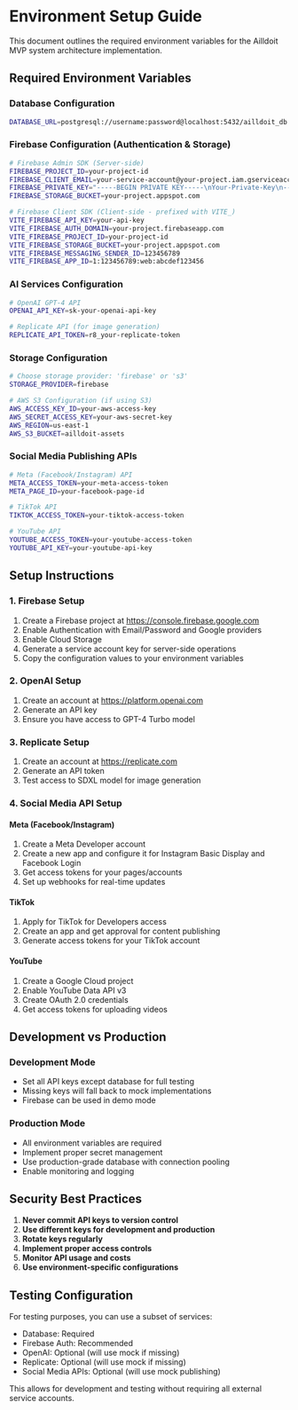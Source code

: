 # Environment Setup Guide

This document outlines the required environment variables for the Ailldoit MVP system architecture implementation.

## Required Environment Variables

### Database Configuration
```bash
DATABASE_URL=postgresql://username:password@localhost:5432/ailldoit_db
```

### Firebase Configuration (Authentication & Storage)
```bash
# Firebase Admin SDK (Server-side)
FIREBASE_PROJECT_ID=your-project-id
FIREBASE_CLIENT_EMAIL=your-service-account@your-project.iam.gserviceaccount.com
FIREBASE_PRIVATE_KEY="-----BEGIN PRIVATE KEY-----\nYour-Private-Key\n-----END PRIVATE KEY-----\n"
FIREBASE_STORAGE_BUCKET=your-project.appspot.com

# Firebase Client SDK (Client-side - prefixed with VITE_)
VITE_FIREBASE_API_KEY=your-api-key
VITE_FIREBASE_AUTH_DOMAIN=your-project.firebaseapp.com
VITE_FIREBASE_PROJECT_ID=your-project-id
VITE_FIREBASE_STORAGE_BUCKET=your-project.appspot.com
VITE_FIREBASE_MESSAGING_SENDER_ID=123456789
VITE_FIREBASE_APP_ID=1:123456789:web:abcdef123456
```

### AI Services Configuration
```bash
# OpenAI GPT-4 API
OPENAI_API_KEY=sk-your-openai-api-key

# Replicate API (for image generation)
REPLICATE_API_TOKEN=r8_your-replicate-token
```

### Storage Configuration
```bash
# Choose storage provider: 'firebase' or 's3'
STORAGE_PROVIDER=firebase

# AWS S3 Configuration (if using S3)
AWS_ACCESS_KEY_ID=your-aws-access-key
AWS_SECRET_ACCESS_KEY=your-aws-secret-key
AWS_REGION=us-east-1
AWS_S3_BUCKET=ailldoit-assets
```

### Social Media Publishing APIs
```bash
# Meta (Facebook/Instagram) API
META_ACCESS_TOKEN=your-meta-access-token
META_PAGE_ID=your-facebook-page-id

# TikTok API
TIKTOK_ACCESS_TOKEN=your-tiktok-access-token

# YouTube API
YOUTUBE_ACCESS_TOKEN=your-youtube-access-token
YOUTUBE_API_KEY=your-youtube-api-key
```

## Setup Instructions

### 1. Firebase Setup
1. Create a Firebase project at https://console.firebase.google.com
2. Enable Authentication with Email/Password and Google providers
3. Enable Cloud Storage
4. Generate a service account key for server-side operations
5. Copy the configuration values to your environment variables

### 2. OpenAI Setup
1. Create an account at https://platform.openai.com
2. Generate an API key
3. Ensure you have access to GPT-4 Turbo model

### 3. Replicate Setup
1. Create an account at https://replicate.com
2. Generate an API token
3. Test access to SDXL model for image generation

### 4. Social Media API Setup

#### Meta (Facebook/Instagram)
1. Create a Meta Developer account
2. Create a new app and configure it for Instagram Basic Display and Facebook Login
3. Get access tokens for your pages/accounts
4. Set up webhooks for real-time updates

#### TikTok
1. Apply for TikTok for Developers access
2. Create an app and get approval for content publishing
3. Generate access tokens for your TikTok account

#### YouTube
1. Create a Google Cloud project
2. Enable YouTube Data API v3
3. Create OAuth 2.0 credentials
4. Get access tokens for uploading videos

## Development vs Production

### Development Mode
- Set all API keys except database for full testing
- Missing keys will fall back to mock implementations
- Firebase can be used in demo mode

### Production Mode
- All environment variables are required
- Implement proper secret management
- Use production-grade database with connection pooling
- Enable monitoring and logging

## Security Best Practices

1. **Never commit API keys to version control**
2. **Use different keys for development and production**
3. **Rotate keys regularly**
4. **Implement proper access controls**
5. **Monitor API usage and costs**
6. **Use environment-specific configurations**

## Testing Configuration

For testing purposes, you can use a subset of services:
- Database: Required
- Firebase Auth: Recommended
- OpenAI: Optional (will use mock if missing)
- Replicate: Optional (will use mock if missing)
- Social Media APIs: Optional (will use mock publishing)

This allows for development and testing without requiring all external service accounts.